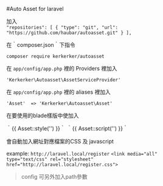 #Auto Asset for laravel  

  加入    
    ` "repositories": [
        {
            "type": "git",
            "url": "https://github.com/haubar/autoasset.git"
        }
    ], ` 
    
  在｀composer.json｀下指令
  
  `composer require kerkerker/autoasset` 
  
  在 `app/config/app.php` 裡的 Providers 裡加入
  
  `'Kerkerker\Autoasset\AssetServiceProvider'`
  
  在 `app/config/app.php` 裡的 aliases 裡加入
  
  ` 'Asset'  => 'Kerkerker\Autoasset\Asset' `
  
  在要使用的blade樣版中使加入
  
   ｀{{ Asset::style('') }}｀
   ｀{{ Asset::script('') }}｀
  
  會自動加入網址對應檔案的CSS 及 javascript 
  
  example:
    `http://laravel.local/register`
    `<link media="all" type="text/css" rel="stylesheet" href="http://laravel.local/register.css">`
  
  > config 可另外加入path參數
  

